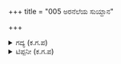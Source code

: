 +++
title = "005 ಅರನೆಲೆಯ ಸುಯ್ದಾನ"

+++

<details><summary>ಗದ್ಯ (ಕ.ಗ.ಪ) </summary>

5. ಧರ್ಮಜನ ಬೀಡಿನ ರಕ್ಷಣೆಯ ಕಾರ್ಯವನ್ನು ಪಾಂಚಾಲರಿಗೆ ನೇಮಿಸಿದ ಭೀಮಸೇನನು ಬೆರಳ ಸನ್ನೆ ಮಾಡಲು ಬಾಣಗಳಿಂದ ತುಂಬಿದ ರಥವನ್ನು ನೀಡಿದರು. ಭೀಮನು ತನ್ನ ಸಾರಥಿಯಾದ ವಿಶೋಕನಿಗೆ ಸಕಲ ಆಭರಣಗಳನ್ನು ಕೊಟ್ಟು ಮನ್ನಿಸಿ,  ರಥದ ಕುದುರೆಗಳಿಗೆ ನಮಸ್ಕರಿಸಿ, ಆ ಹೊಸ ರತ್ನಮಯ ರಥವನ್ನು ಏರಿ ಹೊರಟನು.
</details>

<details><summary>ಟಿಪ್ಪನೀ (ಕ.ಗ.ಪ) </summary>

ವಿಶೋಕ-ಭೀಮಸೇನನ ಸಾರಥಿ, ಶ್ರೀಕೃಷ್ಣನಿಂದ ಕುಬ್ಜಾ ಅಥವಾ ತಿವಕ್ರೆಯೆಂಬುವಳಲ್ಲಿ ಜನಿಸಿದವ, ಇವನಿಗೆ ಅಶೋಕನೆಂಬುದು ನಾಮಾಂತರ
</details>
